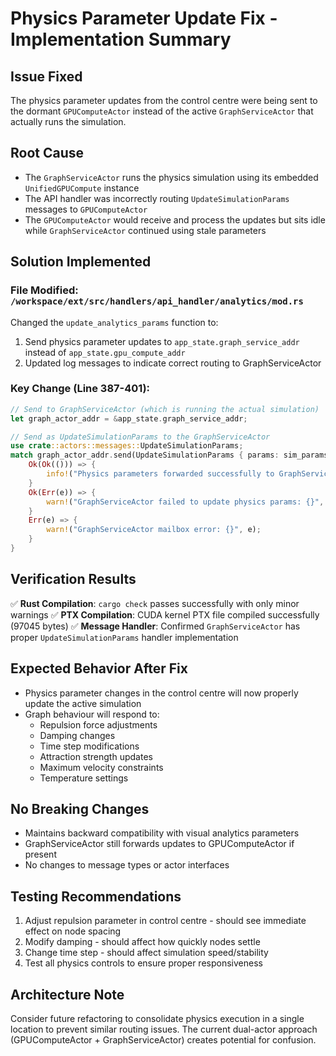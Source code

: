 # Physics Parameter Update Fix - Implementation Summary

## Issue Fixed
The physics parameter updates from the control centre were being sent to the dormant `GPUComputeActor` instead of the active `GraphServiceActor` that actually runs the simulation.

## Root Cause
- The `GraphServiceActor` runs the physics simulation using its embedded `UnifiedGPUCompute` instance
- The API handler was incorrectly routing `UpdateSimulationParams` messages to `GPUComputeActor`
- The `GPUComputeActor` would receive and process the updates but sits idle while `GraphServiceActor` continued using stale parameters

## Solution Implemented

### File Modified: `/workspace/ext/src/handlers/api_handler/analytics/mod.rs`

Changed the `update_analytics_params` function to:
1. Send physics parameter updates to `app_state.graph_service_addr` instead of `app_state.gpu_compute_addr`
2. Updated log messages to indicate correct routing to GraphServiceActor

### Key Change (Line 387-401):
```rust
// Send to GraphServiceActor (which is running the actual simulation)
let graph_actor_addr = &app_state.graph_service_addr;

// Send as UpdateSimulationParams to the GraphServiceActor
use crate::actors::messages::UpdateSimulationParams;
match graph_actor_addr.send(UpdateSimulationParams { params: sim_params }).await {
    Ok(Ok(())) => {
        info!("Physics parameters forwarded successfully to GraphServiceActor");
    }
    Ok(Err(e)) => {
        warn!("GraphServiceActor failed to update physics params: {}", e);
    }
    Err(e) => {
        warn!("GraphServiceActor mailbox error: {}", e);
    }
}
```

## Verification Results
✅ **Rust Compilation**: `cargo check` passes successfully with only minor warnings
✅ **PTX Compilation**: CUDA kernel PTX file compiled successfully (97045 bytes)
✅ **Message Handler**: Confirmed `GraphServiceActor` has proper `UpdateSimulationParams` handler implementation

## Expected Behavior After Fix
- Physics parameter changes in the control centre will now properly update the active simulation
- Graph behaviour will respond to:
  - Repulsion force adjustments
  - Damping changes
  - Time step modifications
  - Attraction strength updates
  - Maximum velocity constraints
  - Temperature settings

## No Breaking Changes
- Maintains backward compatibility with visual analytics parameters
- GraphServiceActor still forwards updates to GPUComputeActor if present
- No changes to message types or actor interfaces

## Testing Recommendations
1. Adjust repulsion parameter in control centre - should see immediate effect on node spacing
2. Modify damping - should affect how quickly nodes settle
3. Change time step - should affect simulation speed/stability
4. Test all physics controls to ensure proper responsiveness

## Architecture Note
Consider future refactoring to consolidate physics execution in a single location to prevent similar routing issues. The current dual-actor approach (GPUComputeActor + GraphServiceActor) creates potential for confusion.